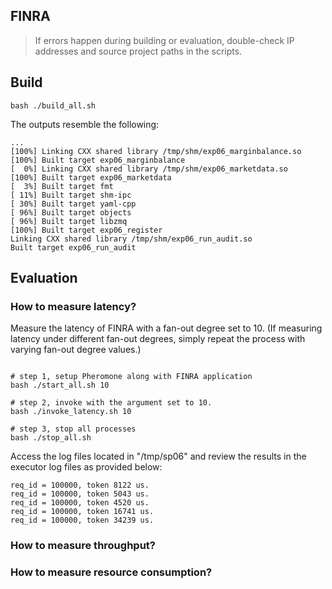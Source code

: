 FINRA
---

> If errors happen during building or evaluation, double-check IP addresses and source project paths in the scripts.

## Build

```shell
bash ./build_all.sh
```

The outputs resemble the following:
```shell
...
[100%] Linking CXX shared library /tmp/shm/exp06_marginbalance.so
[100%] Built target exp06_marginbalance
[  0%] Linking CXX shared library /tmp/shm/exp06_marketdata.so
[100%] Built target exp06_marketdata
[  3%] Built target fmt
[ 11%] Built target shm-ipc
[ 30%] Built target yaml-cpp
[ 96%] Built target objects
[ 96%] Built target libzmq
[100%] Built target exp06_register
Linking CXX shared library /tmp/shm/exp06_run_audit.so
Built target exp06_run_audit
```

## Evaluation

### How to measure latency?


Measure the latency of FINRA with a fan-out degree set to 10.
(If measuring latency under different fan-out degrees, 
simply repeat the process with varying fan-out degree values.)
```shell

# step 1, setup Pheromone along with FINRA application
bash ./start_all.sh 10

# step 2, invoke with the argument set to 10.
bash ./invoke_latency.sh 10

# step 3, stop all processes
bash ./stop_all.sh

```

Access the log files located in "/tmp/sp06" and review the results in the executor log files as provided below:
```shell
req_id = 100000, token 8122 us.
req_id = 100000, token 5043 us.
req_id = 100000, token 4520 us.
req_id = 100000, token 16741 us.
req_id = 100000, token 34239 us.
```

### How to measure throughput?






### How to measure resource consumption?


